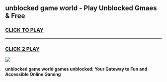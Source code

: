 
## unblocked game world - Play Unblocked Gmaes & Free
<h3>
<a href="https://news.freeplayer.one?title=unblocked_game_world&ref=23F">CLICK TO PLAY</a></h3>
<hr>

<h3>
<a href="https://news.freeplayer.one?title=unblocked_game_world&ref=23F">CLICK 2 PLAY</a>
  
</h3>

<a href="https://news.freeplayer.one?title=unblocked_game_world&ref=23F/"><img src="https://clearcache.store/games.png"></a>


**unblocked game world games unblocked: Your Gateway to Fun and Accessible Online Gaming**
